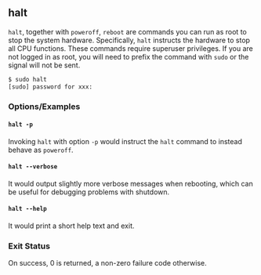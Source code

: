 ---
---

halt
--

`halt`, together with `poweroff`, `reboot` are commands you can run as root to stop the system hardware. Specifically, `halt` instructs the hardware to stop all CPU functions. These commands require superuser privileges. If you are not logged in as root, you will need to prefix the command with `sudo` or the signal will not be sent.

~~~ bash
$ sudo halt
[sudo] password for xxx: 
~~~

<!--more-->

### Options/Examples

#### `halt -p`


Invoking `halt` with option `-p` would instruct the `halt` command to instead behave as `poweroff`.



#### `halt --verbose`


It would output slightly more verbose messages when rebooting, which can be useful for debugging problems with shutdown.


#### `halt --help`


It would print a short help text and exit.


### Exit Status


On success, 0 is returned, a non-zero failure code otherwise.

